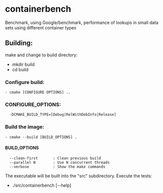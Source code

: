 # containerbench
Benchmark, using Google/benchmark, performance of lookups in small data sets using different container types

## Building:
make and change to build directory:
- mkdir build
- cd build

### Configure build:
```
- cmake [CONFIGURE OPTIONS] ..
```

### CONFIGURE_OPTIONS:
```
  -DCMAKE_BUILD_TYPE=[Debug|RelWithDebInfo|Release]
```
### Build the image:
```
- cmake --build [BUILD_OPTIONS] .
```

#### BUILD_OPTIONS
```
  --clean-first       : Clean previous build
  --parallel N        : Use N concurrent threads
  --verbose           : Show the make commands
```

The executable will be built into the "src" subdirectory. Execute the tests:
- ./src/containerbench [--help]
